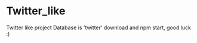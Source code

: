 Twitter_like
============

Twitter like project
Database is 'twitter'
download and npm start, good luck :)
